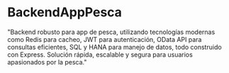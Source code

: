 # BackendAppPesca
"Backend robusto para app de pesca, utilizando tecnologías modernas como Redis para cacheo, JWT para autenticación, OData API para consultas eficientes, SQL y HANA para manejo de datos, todo construido con Express. Solución rápida, escalable y segura para usuarios apasionados por la pesca."
